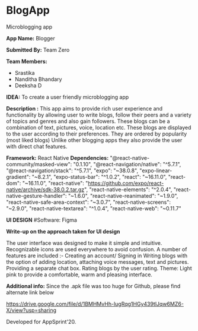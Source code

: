 # BlogApp
Microblogging app

<b>App Name:</b> Blogger

<b>Submitted By:</b> Team Zero

<b>Team Members:</b>
- Srastika
- Nanditha Bhandary
- Deeksha D

<b>IDEA:</b> To create a user friendly microblogging app

<b>Description :</b>
This app aims to provide rich user experience and functionality by allowing user to 
write blogs, follow their peers and a variety of topics and genres and also gain followers.
These blogs can be a combination of text, pictures, voice, location etc.
These blogs are displayed to the user according to their preferences. They are ordered by popularity (most liked blogs)
Unlike other blogging apps they also provide the user with direct chat features.

<b>Framework:</b> React Native
<b>Dependencies:</b>
"@react-native-community/masked-view": "0.1.10",
    "@react-navigation/native": "^5.7.1",
    "@react-navigation/stack": "^5.7.1",
    "expo": "~38.0.8",
    "expo-linear-gradient": "~8.2.1",
    "expo-status-bar": "^1.0.2",
    "react": "~16.11.0",
    "react-dom": "~16.11.0",
    "react-native": "https://github.com/expo/react-native/archive/sdk-38.0.2.tar.gz",
    "react-native-elements": "^2.0.4",
    "react-native-gesture-handler": "~1.6.0",
    "react-native-reanimated": "~1.9.0",
    "react-native-safe-area-context": "~3.0.7",
    "react-native-screens": "~2.9.0",
    "react-native-textarea": "^1.0.4",
    "react-native-web": "~0.11.7"



<b>UI DESIGN</b>
#Software: Figma

<b>Write-up on the approach taken for UI design</b>

The user interface  was designed to make it simple and intuitive.
Recognizable icons are used everywhere to avoid confusion. 
A number of features are included :-
Creating an account/ Signing in
Writing blogs with the option of adding location, attaching voice messages, text and pictures.
Providing a separate chat box.
Rating blogs by the user rating.
Theme: Light pink to provide a comfortable, warm and pleasing interface.

<b>Additional info:</b>
Since the .apk file was too huge for Github, please find alternate link below

https://drive.google.com/file/d/1BMHMvHh-lugRqg1HGy439tlJqw6MZ6-X/view?usp=sharing


Developed for AppSprint'20.
